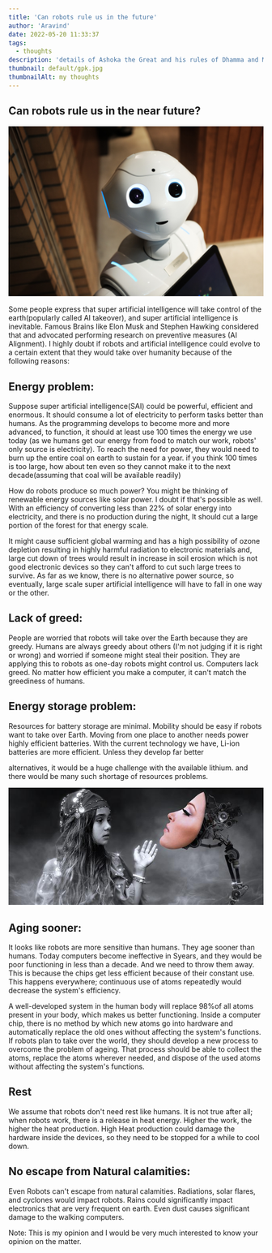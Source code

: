 ```yaml
---
title: 'Can robots rule us in the future'
author: 'Aravind'
date: 2022-05-20 11:33:37
tags:
  - thoughts
description: 'details of Ashoka the Great and his rules of Dhamma and Mauryan administration.'
thumbnail: default/gpk.jpg
thumbnailAlt: my thoughts
---
```

## Can robots rule us in the near future?

  ![Robot](/images/econo/pexels-alex-knight-2599244.jpg)

Some people express that super artificial intelligence will take control of the earth(popularly 
called AI takeover), and super artificial intelligence is inevitable. Famous Brains like Elon Musk 
and Stephen Hawking considered that and advocated performing research on preventive measures (AI 
Alignment). I highly doubt if robots and artificial intelligence could evolve to a certain extent 
that they would take over humanity because of the following reasons:

## Energy problem:

Suppose super artificial intelligence(SAI) could be powerful, efficient and enormous. It should 
consume a lot of electricity to perform tasks better than humans. As the programming develops to 
become more and more advanced, to function, it should at least use 100 times the energy we use 
today (as we humans get our energy from food to match our work, robots' only source is 
electricity). To reach the need for power, they would need to burn up the entire coal on earth to 
sustain for a year. if you think 100 times is too large, how about ten even so they cannot make it 
to the next decade(assuming that coal will be available readily)

How do robots produce so much power? You might be thinking of renewable energy sources like solar 
power. I doubt if that's possible as well. With an efficiency of converting less than 22% of solar 
energy into electricity, and there is no production during the night, It should cut a large portion 
of the forest for that energy scale. 

It might cause sufficient global warming and has a high 
possibility of ozone depletion resulting in highly harmful radiation to electronic materials and, 
large cut down of trees would result in increase in soil erosion which is not good electronic 
devices so they can't afford to cut such large trees to survive. As far as we know, there is no 
alternative power source, so eventually, large scale super artificial intelligence will have to 
fall in one way or the other.

## Lack of greed:

People are worried that robots will take over the Earth because they are greedy. Humans are always 
greedy about others (I'm not judging if it is right or wrong) and worried if someone might steal 
their position. They are applying this to robots as one-day robots might control us.
Computers lack greed. No matter how efficient you make a computer, it can't match the greediness of 
humans.

## Energy storage problem:

Resources for battery storage are minimal. Mobility should be easy if robots want to take over 
Earth. Moving from one place to another needs power highly efficient batteries. With the current 
technology we have, Li-ion batteries are more efficient. Unless they develop far better



alternatives, it would be a huge challenge with the available lithium. and there would be many such 
shortage of resources problems.

![Robots](/images/econo/fantasy-g3c41db415_640.jpg)

## Aging sooner:

It looks like robots are more sensitive than humans. They age sooner than humans. Today computers 
become ineffective in Syears, and they would be poor functioning in less than a decade. And we need 
to throw them away. This is because the chips get less efficient because of their constant use. 
This happens everywhere; continuous use of atoms repeatedly would decrease the system's efficiency.


A well-developed system in the human body will replace 98%of all atoms present in your body, which 
makes us better functioning. Inside a computer chip, there is no method by which new atoms go into 
hardware and automatically replace the old ones without affecting the system's functions. If robots 
plan to take over the world, they should develop a new process to overcome the problem of ageing. 
That process should be able to collect the atoms, replace the atoms wherever needed, and dispose of 
the used atoms without affecting the system's functions.

## Rest

We assume that robots don't need rest like humans. It is not true after all; when robots work, 
there is a release in heat energy. Higher the work, the higher the heat production. High Heat 
production could damage the hardware inside the devices, so they need to be stopped for a while to 
cool down.

## No escape from Natural calamities:

Even Robots can't escape from natural calamities. Radiations, solar flares, and cyclones would 
impact robots. Rains could significantly impact electronics that are very frequent on earth. Even 
dust causes significant damage to the walking computers.

Note: This is my opinion and I would be very much interested to know your opinion on the matter.

